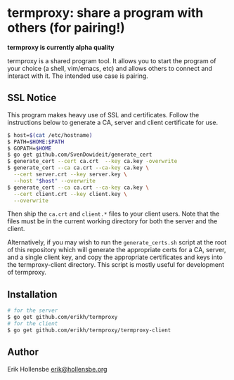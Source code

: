 # termproxy: share a program with others (for pairing!)

**termproxy is currently alpha quality**

termproxy is a shared program tool. It allows you to start the program of your
choice (a shell, vim/emacs, etc) and allows others to connect and interact with
it. The intended use case is pairing.

## SSL Notice

This program makes heavy use of SSL and certificates. Follow the instructions
below to generate a CA, server and client certificate for use.

```bash
$ host=$(cat /etc/hostname)
$ PATH=$HOME:$PATH
$ GOPATH=$HOME
$ go get github.com/SvenDowideit/generate_cert
$ generate_cert --cert ca.crt  --key ca.key -overwrite
$ generate_cert --ca ca.crt --ca-key ca.key \
  --cert server.crt --key server.key \
  --host "$host" --overwrite
$ generate_cert --ca ca.crt --ca-key ca.key \
  --cert client.crt --key client.key \
  --overwrite
```

Then ship the `ca.crt` and `client.*` files to your client users. Note that the
files must be in the current working directory for both the server and the
client.

Alternatively, if you may wish to run the `generate_certs.sh` script at the
root of this repository which will generate the appropriate certs for a CA,
server, and a single client key, and copy the appropriate certificates and keys
into the termproxy-client directory. This script is mostly useful for
development of termproxy.

## Installation

```bash
# for the server
$ go get github.com/erikh/termproxy
# for the client
$ go get github.com/erikh/termproxy/termproxy-client
```

## Author

Erik Hollensbe <erik@hollensbe.org>
